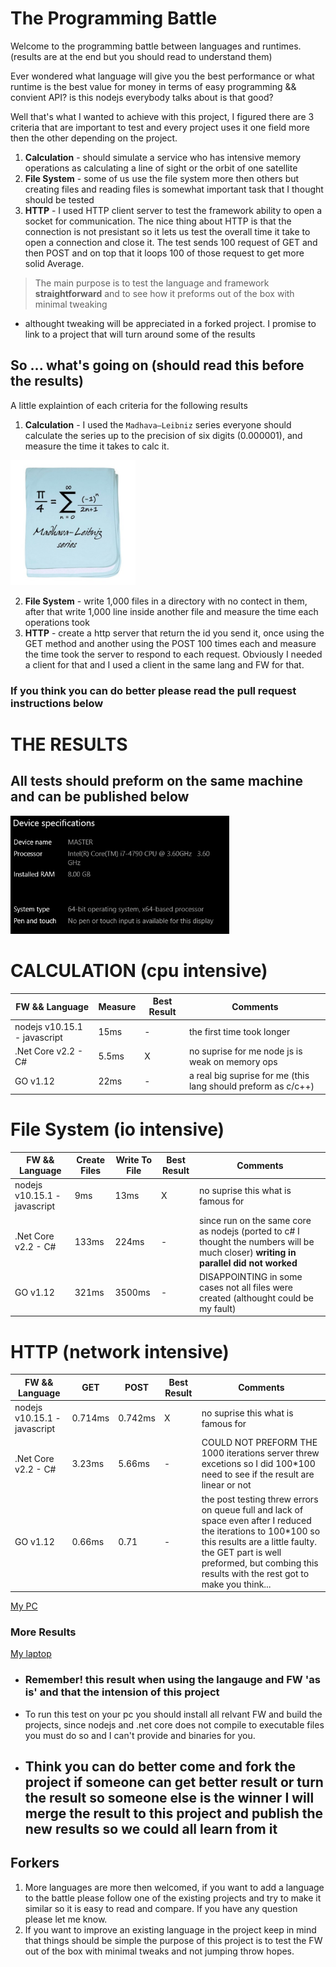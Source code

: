 # The Programming Battle
Welcome to the programming battle between languages and runtimes. (results are at the end but you should read to understand them)

Ever wondered what language will give you the best performance or what runtime is the best value for money in terms of easy programming && convient API? is this nodejs everybody talks about is that good?

Well that's what I wanted to achieve with this project, I figured there are 3 criteria that are important to test and every project uses it one field more then the other depending on the project.

1. **Calculation** - should simulate a service who has intensive memory operations as calculating a line of sight or the orbit of one satellite
2. **File System** - some of us use the file system more then others but creating files and reading files is somewhat important task that I thought should be tested
3. **HTTP** - I used HTTP client server to test the framework ability to open a socket for communication. The nice thing about HTTP is that the connection is not presistant so it lets us test the overall time it take to open a connection and close it. The test sends 100 request of GET and then POST and on top that it loops 100 of those request to get more solid Average.

>The main purpose is to test the language and framework __straightforward__ and to see how it preforms out of the box with minimal tweaking
* althought tweaking will be appreciated in a forked project. I promise to link to a project that will turn around some of the results
## So ... what's going on (should read this before the results)
A little explaintion of each criteria for the following results

1. **Calculation** - I used the `Madhava–Leibniz` series everyone should calculate the series up to the precision of six digits (0.000001), and measure the time it takes to calc it.
<img src="Assets/formula.jpg" alt="formula" width="200px"/>

2. **File System** - write 1,000 files in a directory with no contect in them, after that write 1,000 line inside another file and measure the time each operations took
3. **HTTP** - create a http server that return the id you send it, once using the GET method and another using the POST 100 times each and measure the time took the server to respond to each request. Obviously I needed a client for that and I used a client in the same lang and FW for that.

### **If you think you can do better please read the pull request instructions below**

# THE RESULTS 
## All tests should preform on the same machine and can be published below

<img src="Assets/homepc.png" alt="home spec" width="350px"/>

# CALCULATION (cpu intensive)
|FW && Language | Measure | Best Result| Comments
|----|-|-|-|
|nodejs v10.15.1 - javascript   | 15ms  |-  | the first time took longer
|.Net Core v2.2 - C#            | 5.5ms | X | no suprise for me node js is weak on memory ops
| GO v1.12                      | 22ms  |-  | a real big suprise for me (this lang should preform as c/c++)

# File System (io intensive)
|FW && Language | Create Files | Write To File | Best Result| Comments
|----|-|-|-|-|
|nodejs v10.15.1 - javascript   | 9ms   | 13ms  | X | no suprise this what is famous for
|.Net Core v2.2 - C#            | 133ms | 224ms |-  |since run on the same core as nodejs (ported to c# I thought the numbers will be much closer) **writing in parallel did not worked**
| GO v1.12                      | 321ms |3500ms |-  | DISAPPOINTING in some cases not all files were created (althought could be my fault) 

# HTTP (network intensive)
|FW && Language | GET | POST | Best Result| Comments
|----|-|-|-|-|
|nodejs v10.15.1 - javascript   | 0.714ms    | 0.742ms | X    | no suprise this what is famous for
|.Net Core v2.2 - C#            | 3.23ms    | 5.66ms |-     | COULD NOT PREFORM THE 1000 iterations server threw excetions so I did 100*100 need to see if the result are linear or not
| GO v1.12                      | 0.66ms       |  0.71   |-     | the post testing threw errors on queue full and lack of space even after I reduced the iterations to 100*100 so this results are a little faulty. the GET part is well preformed, but combing this results with the rest got to make you think...

[My PC  ](Results/pini-pc.md)
### More Results
[My laptop](results/pini-hp-elite840.md)


* ### Remember! this result when using the langauge and FW 'as is' and that the intension of this project
* To run this test on your pc you should install all relvant FW and build the projects, since nodejs and .net core does not compile to executable files you must do so and I can't provide and binaries for you.
* ## Think you can do better come and fork the project if someone can get better result or turn the result so someone else is the winner I will merge the result to this project and publish the new results **so we could all learn from it**

## Forkers
1. More languages are more then welcomed, if you want to add a language to the battle please follow one of the existing projects and try to make it similar so it is easy to read and compare. If you have any question please let me know.
2. If you want to improve an existing language in the project keep in mind that things should be simple the purpose of this project is to test the FW out of the box with minimal tweaks and not jumping throw hopes.
